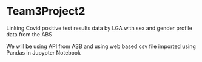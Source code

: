 # Team3Project2
Linking Covid positive test results data by LGA with sex and gender profile data from the ABS

We will be using API from ASB and using web based csv file imported using Pandas in Jupypter Notebook
